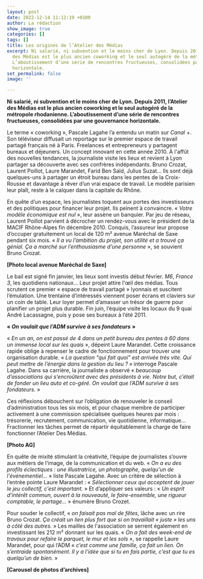 ```yaml
---
layout: post
date: 2022-12-14 11:12:19 +0100
author: La rédaction
show_image: true
categories: []
tags: []
title: Les origines de l’Atelier des Médias
excerpt: Ni salarié, ni subvention et le moins cher de Lyon. Depuis 2011, l’Atelier
  des Médias est le plus ancien coworking et le seul autogéré de la métropole rhodanienne.
  L’aboutissement d’une série de rencontres fructueuses, consolidées par une gouvernance
  horizontale.
set_permalink: false
image: ''

---
```

**Ni salarié, ni subvention et le moins cher de Lyon. Depuis 2011, l’Atelier des Médias est le plus ancien coworking et le seul autogéré de la métropole rhodanienne. L’aboutissement d’une série de rencontres fructueuses, consolidées par une gouvernance horizontale.**

Le terme « coworking », Pascale Lagahe l’a entendu un matin sur _Canal +_. Son téléviseur diffusait un reportage sur le premier espace de travail partagé français né à Paris. Freelances et entrepreneurs y partagent bureaux et déjeuners. Un concept innovant en cette année 2010. À l'affût des nouvelles tendances, la journaliste visite les lieux et revient à Lyon partager sa découverte avec ses confrères indépendants. Bruno Crozat, Laurent Poillot, Laure Marandet, Farid Ben Saïd, Julius Suzat… Ils sont déjà quelques-uns à partager un étroit bureau dans les pentes de la Croix-Rousse et davantage à rêver d’un vrai espace de travail. Le modèle parisien leur plaît, reste à le calquer dans la capitale du Rhône.

En quête d’un espace, les journalistes toquent aux portes des investisseurs et des politiques pour financer leur projet. Ils peinent à convaincre. « _Votre modèle économique est nul_ », leur assène un banquier. Par jeu de réseau, Laurent Poillot parvient à décrocher un rendez-vous avec le président de la MACIF Rhône-Alpes fin décembre 2010. Conquis, l’assureur leur propose d’occuper gratuitement un local de 120 m² avenue Maréchal de Saxe pendant six mois. « _Il a vu l’ambition du projet, son utilité et a trouvé ça génial. Ça a marché sur l’enthousiasme d’une personne_ », se souvient Bruno Crozat.

**\[Photo local avenue Maréchal de Saxe\]**

Le bail est signé fin janvier, les lieux sont investis début février. _M6_, _France 3_, les quotidiens nationaux… Leur projet attire l'œil des médias. Tous scrutent ce premier « espace de travail partagé » lyonnais et suscitent l’émulation. Une trentaine d’intéressés viennent poser écrans et claviers sur un coin de table. Leur loyer permet d’amasser un trésor de guerre pour planifier un projet plus durable. Fin juin, l’équipe visite les locaux du 9 quai André Lacassagne, puis y pose ses bureaux à l’été 2011.

**« _On voulait que l’ADM survive à ses fondateurs_** **»**

« _En un an, on est passé de 4 dans un petit bureau des pentes à 60 dans un immense local sur les quais_ », dépeint Laure Marandet. Cette croissance rapide oblige à repenser le cadre de fonctionnement pour trouver une organisation durable. « _La question "qui fait quoi" est arrivée très vite. Qui peut mettre de l’énergie dans la gestion du lieu ?_ » interroge Pascale Lagahe. Dans sa carrière, la journaliste a observé « _beaucoup d’associations qui s’encroûtent avec des présidents à vie_. _Notre but, c’était de fonder un lieu auto et co-géré. On voulait que l’ADM survive à ses fondateurs._ »

Ces réflexions débouchent sur l’obligation de renouveler le conseil d’administration tous les six mois, et pour chaque membre de participer activement à une commission spécialisée quelques heures par mois : trésorerie, recrutement, communication, vie quotidienne, informatique… Fractionner les tâches permet de répartir équitablement la charge de faire fonctionner l’Atelier Des Médias.

**\[Photo AG\]**

En quête de mixité stimulant la créativité, l’équipe de journalistes s’ouvre aux métiers de l’image, de la communication et du web. « _On a eu des profils éclectiques : une illustratrice, un photographe, quelqu’un de l'événementiel…_ » liste Pascale Lagahe. Avec un critère de sélection à l’entrée pointe Laure Marandet : « _Sélectionner ceux qui acceptent de jouer le jeu collectif, c’est important._ » Et d’appliquer ses valeurs : « _Un esprit d’intérêt commun, ouvert à la nouveauté, le faire-ensemble, une rigueur comptable, le partage..._ » énumère Bruno Crozet.

Pour souder le collectif, « _on faisait pas mal de fêtes_, lâche avec un rire Bruno Crozat. _Ça créait un lien plus fort que si on travaillait « juste » les uns à côté des autres._ » Les mailles de l'association se serrent également en investissant les 212 m² donnant sur les quais. « _On a fait des week-end de travaux pour refaire le parquet, le mur et les sols_ », se rappelle Laure Marandet, pour qui l’ADM « _c’est comme une famille, ça fait un lien. On s’entraide spontanément. Il y a l’idée que si tu en fais partie, c’est que tu es quelqu’un de bien._ »

**\[Carousel de photos d’archives\]**